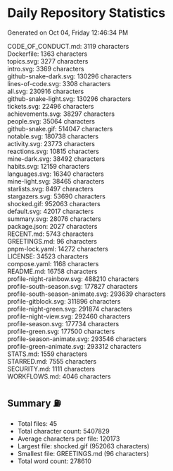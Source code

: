 # Daily Repository Statistics 
Generated on Oct 04, Friday 12:46:34 PM  

CODE_OF_CONDUCT.md: 3119 characters  
Dockerfile: 1363 characters  
topics.svg: 3277 characters  
intro.svg: 3369 characters  
github-snake-dark.svg: 130296 characters  
lines-of-code.svg: 3308 characters  
all.svg: 230916 characters  
github-snake-light.svg: 130296 characters  
tickets.svg: 22496 characters  
achievements.svg: 38297 characters  
people.svg: 35064 characters  
github-snake.gif: 514047 characters  
notable.svg: 180738 characters  
activity.svg: 23773 characters  
reactions.svg: 10815 characters  
mine-dark.svg: 38492 characters  
habits.svg: 12159 characters  
languages.svg: 16340 characters  
mine-light.svg: 38465 characters  
starlists.svg: 8497 characters  
stargazers.svg: 53690 characters  
shocked.gif: 952063 characters  
default.svg: 42017 characters  
summary.svg: 28076 characters  
package.json: 2027 characters  
RECENT.md: 5743 characters  
GREETINGS.md: 96 characters  
pnpm-lock.yaml: 14272 characters  
LICENSE: 34523 characters  
compose.yaml: 1168 characters  
README.md: 16758 characters  
profile-night-rainbow.svg: 488210 characters  
profile-south-season.svg: 177827 characters  
profile-south-season-animate.svg: 293639 characters  
profile-gitblock.svg: 311896 characters  
profile-night-green.svg: 291874 characters  
profile-night-view.svg: 292460 characters  
profile-season.svg: 177734 characters  
profile-green.svg: 177500 characters  
profile-season-animate.svg: 293546 characters  
profile-green-animate.svg: 293312 characters  
STATS.md: 1559 characters  
STARRED.md: 7555 characters  
SECURITY.md: 1111 characters  
WORKFLOWS.md: 4046 characters  

## Summary ⛽  
- Total files: 45  
- Total character count: 5407829  
- Average characters per file: 120173  
- Largest file: shocked.gif (952063 characters)  
- Smallest file: GREETINGS.md (96 characters)  
- Total word count: 278610  
